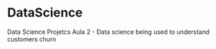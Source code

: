 # DataScience
 Data Science Projetcs
Aula 2 - Data science being used to understand customers churn
